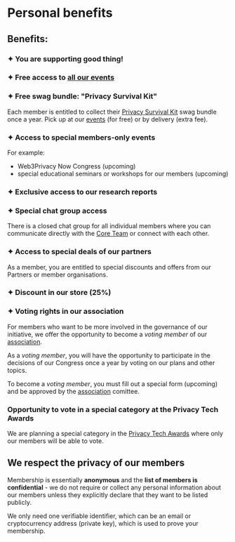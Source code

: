 # Personal benefits

## Benefits:

### ✦ You are supporting good thing!

### ✦ Free access to [all our events](https://web3privacy.info/events)

### ✦ Free swag bundle: "Privacy Survival Kit"

Each member is entitled to collect their [Privacy Survival Kit](/membership/survival-kit) swag bundle once a year. Pick up at our [events](/events/) (for free) or by delivery (extra fee).

### ✦ Access to special members-only events

For example:
* Web3Privacy Now Congress (upcoming)
* special educational seminars or workshops for our members (upcoming)

### ✦ Exclusive access to our research reports

### ✦ Special chat group access

There is a closed chat group for all individual members where you can communicate directly with the [Core Team](/core-team) or connect with each other.

### ✦ Access to special deals of our partners

As a member, you are entitled to special discounts and offers from our Partners or member organisations.

### ✦ Discount in our store (25%)

### ✦ Voting rights in our association

For members who want to be more involved in the governance of our initiative, we offer the opportunity to become a *voting member* of our [association](/association).

As a *voting member*, you will have the opportunity to participate in the decisions of our Congress once a year by voting on our plans and other topics.

To become a *voting member*, you must fill out a special form (upcoming) and be approved by the [association](/association/) comittee.

### Opportunity to vote in a special category at the Privacy Tech Awards

We are planning a special category in the [Privacy Tech Awards](/projects/privacy-tech-awards) where only our members will be able to vote.


## We respect the privacy of our members

Membership is essentially **anonymous** and the **list of members is confidential** - we do not require or collect any personal information about our members unless they explicitly declare that they want to be listed publicly.

We only need one verifiable identifier, which can be an email or cryptocurrency address (private key), which is used to prove your membership.
